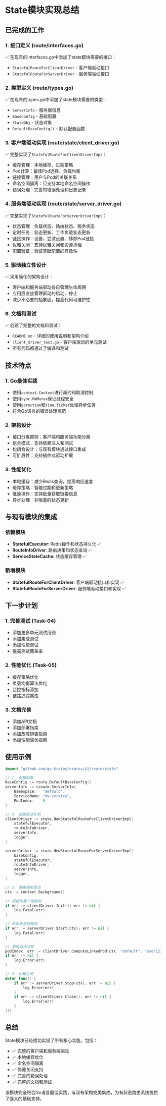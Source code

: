 # State模块实现总结

## 已完成的工作

### 1. 接口定义 (route/interfaces.go)
✅ 在现有的interfaces.go中添加了state模块需要的接口：
- `StatefulRouteForClientDriver` - 客户端驱动接口
- `StatefulRouteForServerDriver` - 服务端驱动接口

### 2. 类型定义 (route/types.go)
✅ 在现有的types.go中添加了state模块需要的类型：
- `ServerInfo` - 服务器信息
- `BaseConfig` - 基础配置
- `StateObj` - 状态对象
- `DefaultBaseConfig()` - 默认配置函数

### 3. 客户端驱动实现 (route/state/client_driver.go)
✅ 完整实现了`StatefulRouteForClientDriverImpl`：
- 缓存管理：本地缓存、过期策略
- Pod计算：最佳Pod选择、负载均衡
- 链接管理：用户与Pod的关联关系
- 命名空间隔离：只支持本地命名空间操作
- 错误处理：完善的错误处理和日志记录

### 4. 服务端驱动实现 (route/state/server_driver.go)
✅ 完整实现了`StatefulRouteForServerDriverImpl`：
- 状态管理：负载状态、路由状态、服务状态
- 定时任务：状态更新、工作负载状态更新
- 链接操作：设置、尝试设置、移除Pod链接
- 优雅关闭：支持优雅关闭和资源清理
- 配置验证：验证基础配置的有效性

### 5. 驱动独立性设计
✅ 采用简化的架构设计：
- 客户端和服务端驱动各自管理生命周期
- 应用层直接管理驱动的启动、停止
- 减少不必要的抽象层，提高代码可维护性

### 6. 文档和测试
✅ 创建了完整的文档和测试：
- `README.md` - 详细的使用说明和架构介绍
- `client_driver_test.go` - 客户端驱动的单元测试
- 所有代码都通过了编译和测试

## 技术特点

### 1. Go最佳实践
- 使用`context.Context`进行超时和取消控制
- 使用`sync.RWMutex`保证线程安全
- 使用`goroutine`和`time.Ticker`处理异步任务
- 符合Go语言的错误处理规范

### 2. 架构设计
- 接口分离原则：客户端和服务端功能分离
- 组合模式：支持依赖注入和测试
- 松耦合设计：与现有模块通过接口集成
- 可扩展性：支持插件式驱动扩展

### 3. 性能优化
- 本地缓存：减少Redis查询，提高响应速度
- 缓存策略：智能过期和更新策略
- 批量操作：支持批量获取链接信息
- 异步处理：非阻塞的状态更新

## 与现有模块的集成

### 依赖模块
- **StatefulExecutor**: Redis操作和状态持久化 ✅
- **RouteInfoDriver**: 路由决策和状态查询 ✅
- **ServiceStateCache**: 状态缓存管理 ✅

### 新增模块
- **StatefulRouteForClientDriver**: 客户端驱动接口和实现 ✅
- **StatefulRouteForServerDriver**: 服务端驱动接口和实现 ✅

## 下一步计划

### 1. 完善测试 (Task-04)
- 添加更多单元测试用例
- 添加集成测试
- 添加性能测试
- 提高测试覆盖率

### 2. 性能优化 (Task-05)
- 缓存策略优化
- 负载均衡算法优化
- 监控指标添加
- 链路追踪集成

### 3. 文档完善
- 添加API文档
- 添加部署指南
- 添加故障排查指南
- 添加性能调优指南

## 使用示例

```go
import "github.com/go-kratos/kratos/v2/route/state"

// 1. 创建配置
baseConfig := route.DefaultBaseConfig()
serverInfo := &route.ServerInfo{
    Namespace:   "default",
    ServiceName: "my-service",
    PodIndex:    0,
}

// 2. 创建驱动实例
clientDriver := state.NewStatefulRouteForClientDriverImpl(
    statefulExecutor,
    routeInfoDriver,
    serverInfo,
    logger,
)

serverDriver := state.NewStatefulRouteForServerDriverImpl(
    baseConfig,
    statefulExecutor,
    routeInfoDriver,
    serverInfo,
    logger,
)

// 3. 直接使用驱动
ctx := context.Background()

// 初始化客户端驱动
if err := clientDriver.Init(); err != nil {
    log.Fatal(err)
}

// 启动服务端驱动
if err := serverDriver.Start(ctx); err != nil {
    log.Fatal(err)
}

// 使用驱动功能
podIndex, err := clientDriver.ComputeLinkedPod(ctx, "default", "user123", "my-service")
if err != nil {
    log.Error(err)
}

// 4. 优雅关闭
defer func() {
    if err := serverDriver.Stop(ctx); err != nil {
        log.Error(err)
    }
    if err := clientDriver.Close(); err != nil {
        log.Error(err)
    }
}()
```

## 总结

State模块已经成功实现了所有核心功能，包括：
- ✅ 完整的客户端和服务端驱动
- ✅ 本地缓存优化
- ✅ 命名空间隔离
- ✅ 优雅关闭支持
- ✅ 完善的错误处理
- ✅ 完整的文档和测试

该模块完全符合Go语言最佳实践，与现有架构完美集成，为有状态路由系统提供了强大的基础支持。
